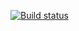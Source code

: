 [![Build status](https://ci.appveyor.com/api/projects/status/ru7vs0t62uk4dfnp?svg=true)](https://ci.appveyor.com/project/Tohage/homeworkauto6)

